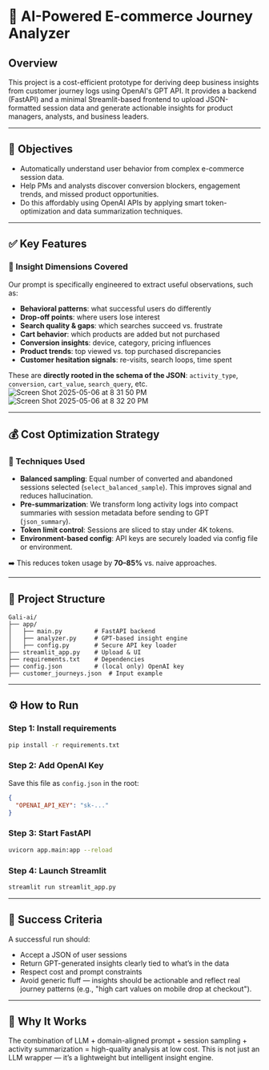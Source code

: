 # 🛒 AI-Powered E-commerce Journey Analyzer

## Overview

This project is a cost-efficient prototype for deriving deep business insights from customer journey logs using OpenAI's GPT API. It provides a backend (FastAPI) and a minimal Streamlit-based frontend to upload JSON-formatted session data and generate actionable insights for product managers, analysts, and business leaders.

---

## 🎯 Objectives

* Automatically understand user behavior from complex e-commerce session data.
* Help PMs and analysts discover conversion blockers, engagement trends, and missed product opportunities.
* Do this affordably using OpenAI APIs by applying smart token-optimization and data summarization techniques.

---

## ✅ Key Features

### 🔎 Insight Dimensions Covered

Our prompt is specifically engineered to extract useful observations, such as:

* **Behavioral patterns**: what successful users do differently
* **Drop-off points**: where users lose interest
* **Search quality & gaps**: which searches succeed vs. frustrate
* **Cart behavior**: which products are added but not purchased
* **Conversion insights**: device, category, pricing influences
* **Product trends**: top viewed vs. top purchased discrepancies
* **Customer hesitation signals**: re-visits, search loops, time spent

These are **directly rooted in the schema of the JSON**: `activity_type`, `conversion`, `cart_value`, `search_query`, etc.
![Screen Shot 2025-05-06 at 8 31 50 PM](https://github.com/user-attachments/assets/c3ec5ff9-573f-4e5d-996a-f82835853b22)
![Screen Shot 2025-05-06 at 8 32 20 PM](https://github.com/user-attachments/assets/ef625286-5a7d-4217-9c5e-c768b36736a2)

---

## 💰 Cost Optimization Strategy

### 🔧 Techniques Used

* **Balanced sampling**: Equal number of converted and abandoned sessions selected (`select_balanced_sample`). This improves signal and reduces hallucination.
* **Pre-summarization**: We transform long activity logs into compact summaries with session metadata before sending to GPT (`json_summary`).
* **Token limit control**: Sessions are sliced to stay under 4K tokens.
* **Environment-based config**: API keys are securely loaded via config file or environment.

➡️ This reduces token usage by **70–85%** vs. naive approaches.

---

## 📂 Project Structure

```
Gali-ai/
├── app/
│   ├── main.py         # FastAPI backend
│   ├── analyzer.py     # GPT-based insight engine
│   ├── config.py       # Secure API key loader
├── streamlit_app.py    # Upload & UI
├── requirements.txt    # Dependencies
├── config.json         # (local only) OpenAI key
├── customer_journeys.json  # Input example
```

---

## ⚙️ How to Run

### Step 1: Install requirements

```bash
pip install -r requirements.txt
```

### Step 2: Add OpenAI Key

Save this file as `config.json` in the root:

```json
{
  "OPENAI_API_KEY": "sk-..."
}
```

### Step 3: Start FastAPI

```bash
uvicorn app.main:app --reload
```

### Step 4: Launch Streamlit

```bash
streamlit run streamlit_app.py
```

---

## 🎯 Success Criteria

A successful run should:

* Accept a JSON of user sessions
* Return GPT-generated insights clearly tied to what’s in the data
* Respect cost and prompt constraints
* Avoid generic fluff — insights should be actionable and reflect real journey patterns (e.g., "high cart values on mobile drop at checkout").

---

## 🙌 Why It Works

The combination of LLM + domain-aligned prompt + session sampling + activity summarization = high-quality analysis at low cost. This is not just an LLM wrapper — it’s a lightweight but intelligent insight engine.

